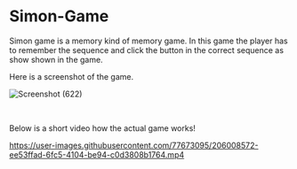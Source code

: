 # Simon-Game



Simon game is a memory kind of memory game. In this game the player has to remember the sequence and click the button in the correct sequence as show shown in the game.

Here is a screenshot of the game.

![Screenshot (622)](https://user-images.githubusercontent.com/77673095/203591576-e5978da0-c9cb-448d-85f6-829f90b30134.png)

<br>

Below is a short video how the actual game works!
<br>

https://user-images.githubusercontent.com/77673095/206008572-ee53ffad-6fc5-4104-be94-c0d3808b1764.mp4
